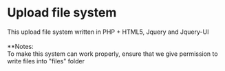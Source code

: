 # Upload file system
This upload file system written in PHP + HTML5, Jquery and Jquery-UI  
<br>
**Notes:  
To make this system can work properly, ensure that we give permission to write files into "files" folder

